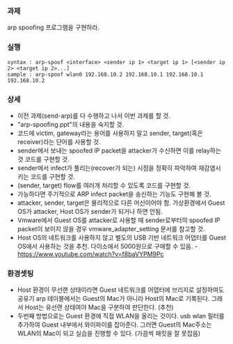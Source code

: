 ### 과제
arp spoofing 프로그램을 구현하라.

### 실행
```
syntax : arp-spoof <interface> <sender ip 1> <target ip 1> [<sender ip 2> <target ip 2>...]
sample : arp-spoof wlan0 192.168.10.2 192.168.10.1 192.168.10.1 192.168.10.2
```

### 상세


- 이전 과제(send-arp)를 다 수행하고 나서 이번 과제를 할 것.
- "arp-spoofing.ppt"의 내용을 숙지할 것.
- 코드에 victim, gateway라는 용어를 사용하지 말고 sender, target(혹은 receiver)라는 단어를 사용할 것.
- sender에서 보내는 spoofed IP packet을 attacker가 수신하면 이를 relay하는 것 코드를 구현할 것.
- sender에서 infect가 풀리는(recover가 되는) 시점을 정확히 파악하여 재감염시키는 코드를 구현할 것.
- (sender, target) flow를 여러개 처리할 수 있도록 코드를 구현할 것.
- 가능하다면 주기적으로 ARP infect packet을 송신하는 기능도 구현해 볼 것.
- attacker, sender, target은 물리적으로 다른 머신이어야 함. 가상환경에서 Guest OS가 attacker, Host OS가 sender가 되거나 하면 안됨.
- Vmware에서 Guest OS를 attacker로 사용할 때 sender로부터의 spoofed IP packet이 보이지 않을 경우 vmware_adapter_setting 문서를 참고할 것.
- Host OS의 네트워크를 사용하지 않고 별도의 USB 기반 네트워크 어댑터를 Guest OS에서 사용하는 것을 추천. 다이소에서 5000원으로 구매할 수 있음. - https://www.youtube.com/watch?v=f8baVYPM9Pc



### 환경셋팅
- Host 환경이 무선랜 상태이라면 Guest 네트워크를 어뎁터에 브리지로 설정하여도 공유기 arp 테이블에서는 Guest의 Mac가 아니라 Host의 Mac로 기록된다. 그래서 Host는 유선랜 상태여야 Mac을 구분하여 판단한다. (추천)
- 두번째 방법으로는 Guest 환경에 직접 WLAN을 올리는 것이다. usb wlan 필터를 추가하여 Guest 내부에서 와이파이를 잡아준다. 그러면 Guest의 Mac주소는 WLAN의 Mac이 되고 실습을 진행할 수 있다. (가끔씩 패킷을 잘 못잡음)
